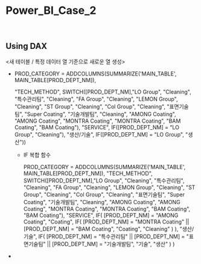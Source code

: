 # Power_BI_Case_2

<br>

## Using DAX

<새 테이블 / 특정 데이터 열 기준으로 새로운 열 생성>

- PROD_CATEGORY = ADDCOLUMNS(SUMMARIZE('MAIN_TABLE', MAIN_TABLE[PROD_DEPT_NM]),

  "TECH_METHOD", SWITCH([PROD_DEPT_NM],"LO Group", "Cleaning", "특수관리팀", "Cleaning", "FA Group", "Cleaning", "LEMON Group", "Cleaning", "ST Group", "Cleaning", "Col Group", "Cleaning", "표면기술팀", "Super Coating", "기술개발팀", "Cleaning", "AMONG Coating", "AMONG Coating", "MONTRA Coating", "MONTRA Coating", "BAM Coating", "BAM Coating"), "SERVICE", IF([PROD_DEPT_NM] = "LO Group", "Cleaning"), "생산/기술", IF([PROD_DEPT_NM] = "LO Group", "생산"))

  - IF 복합 함수
  
    PROD_CATEGORY = ADDCOLUMNS(SUMMARIZE('MAIN_TABLE', MAIN_TABLE[PROD_DEPT_NM]),
    "TECH_METHOD", SWITCH([PROD_DEPT_NM],"LO Group", "Cleaning", "특수관리팀", "Cleaning", "FA Group", "Cleaning", "LEMON Group", "Cleaning", "ST Group", "Cleaning", "Col Group", "Cleaning", "표면기술팀", "Super Coating", "기술개발팀", "Cleaning", "AMONG Coating", "AMONG Coating", "MONTRA Coating", "MONTRA Coating", "BAM Coating", "BAM Coating"), "SERVICE", IF(
        [PROD_DEPT_NM] = "AMONG Coating",
        "Coating",
        IF(
            [PROD_DEPT_NM] = "MONTRA Coating" || [PROD_DEPT_NM] = "BAM Coating",
            "Coating",
            "Cleaning"
        )
    ), "생산/기술", IF(
            [PROD_DEPT_NM] = "특수관리팀" || [PROD_DEPT_NM] = "표면기술팀" || [PROD_DEPT_NM] = "기술개발팀",
            "기술",
            "생산"
        )
    )
  
- 

